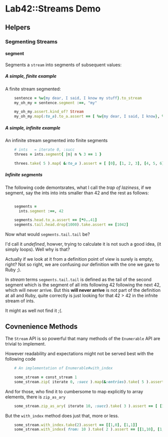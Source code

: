 # Lab42::Streams Demo

## Helpers

### Segmenting Streams

#### segment

Segments a `stream` into segments of subsequent values:


##### A simple, finite example

A finite stream segmented:

```ruby
    sentence = %w{my dear, I said, I know my stuff}.to_stream
    my_oh_my = sentence.segment :==, "my"

    my_oh_my.assert.kind_of? Stream
    my_oh_my.map(:to_a).to_a.assert == [ %w{my dear, I said, I know}, %w{my stuff} ]
```

##### A simple, infinite example

An infinite stream segmented into finite segments

```ruby
    # ints   = iterate 0, :succ
    threes = ints.segment{ |n| n % 3 == 1 }

    threes.take( 5 ).map( &:to_a ).assert = [ [0], [1, 2, 3], [4, 5, 6], [7,8,9,], [10, 11, 12]]
```

##### Infinite segments

The following code demontsrates, what I call the _trap of laziness_, if we segment, say the ints into ints smaller than 42 and
the rest as follows:

```ruby

    segments =
      ints.segment :==, 42

    segments.head.to_a.assert == [*0..41]
    segments.tail.head.drop(1000).take.assert == [1042]
```

Now what would `segments.tail.tail` be?


I'd call it _undefined_, howver, trying to calculate it is not such a good idea, (it simply loops).
Well why is that?

Actually if we look at it from a definition point of view is surely is empty, right? Not so right, we
are confusing _our_ definition with the one we gave to Ruby ;).

In _stream_ terms `segments.tail.tail` is defined as the tail of the second segment which is the segment of all
ints following 42 following the next 42, which will never arrive. But this **will never arrive** is not part of
the definition at all and Ruby, quite correctly is just looking for that 42 > 42 in the infnite stream of ints.

It might as well not find it ;(.


## Covnenience Methods

The `Stream` API is so powerful that many methods of the `Enumerable` API are trivial to implement.

However readability and expectations might not be served best with the following code

```ruby
    # An implementation of Enumerable#with_index

    some_stream = const_stream 1
    some_stream.zip( iterate 0, :succ ).map(&:entries).take( 5 ).assert == [ [1, 0], [1, 1], [1, 2], [1, 3], [1, 4] ]
```

And for those, who find it to cumbersome to map explicitly to array elements, there is `zip_as_ary`

```ruby
    some_stream.zip_as_ary( iterate 10, :succ).take( 3 ).assert == [ [1, 10], [1, 11], [1, 12] ]
```

But the `with_index` method does just that, more or less.

```ruby
    some_stream.with_index.take(2).assert == [[1,0], [1,1]]
    some_stream.with_index( from: 10 ).take( 2 ).assert == [[1,10], [1,11]]
```

